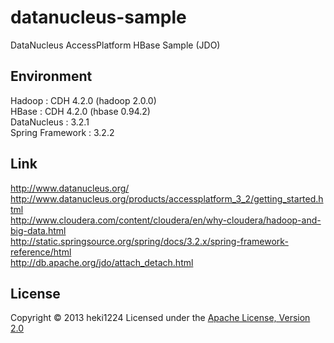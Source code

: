 datanucleus-sample
======================
DataNucleus AccessPlatform HBase Sample (JDO)
  
Environment
----------------
Hadoop : CDH 4.2.0 (hadoop 2.0.0)  
HBase : CDH 4.2.0 (hbase 0.94.2)  
DataNucleus : 3.2.1  
Spring Framework : 3.2.2  
  
Link
--------
http://www.datanucleus.org/  
http://www.datanucleus.org/products/accessplatform_3_2/getting_started.html  
http://www.cloudera.com/content/cloudera/en/why-cloudera/hadoop-and-big-data.html  
http://static.springsource.org/spring/docs/3.2.x/spring-framework-reference/html  
http://db.apache.org/jdo/attach_detach.html  
 
License
----------
Copyright &copy; 2013 heki1224
Licensed under the [Apache License, Version 2.0][Apache]
 
[Apache]: http://www.apache.org/licenses/LICENSE-2.0

